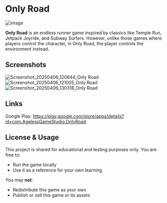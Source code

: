 # Only Road

![image](https://github.com/user-attachments/assets/d3d4f4d0-58de-4bfb-86cd-a32851ca8aa3)

**Only Road** is an endless runner game inspired by classics like Temple Run, Jetpack Joyride, and Subway Surfers. However, unlike those games where players control the character, in Only Road, the player controls the environment instead.
## Screenshots
![Screenshot_20250406_120844_Only Road](https://github.com/user-attachments/assets/286f9ad4-54ac-49af-914f-c96a7ad18d36)
![Screenshot_20250406_121005_Only Road](https://github.com/user-attachments/assets/abb4b177-1b9d-4e3b-b597-d7bbc5fa9a38)
![Screenshot_20250406_130318_Only Road](https://github.com/user-attachments/assets/9efa304c-4af7-4c76-bd9d-05b65bcca072)

## Links
Google Play: https://play.google.com/store/apps/details?id=com.AgelessGameStudio.OnlyRoad

## License & Usage
This project is shared for educational and testing purposes only.
You are free to:
- Run the game locally
- Use it as a reference for your own learning

You may **not**:
- Redistribute this game as your own
- Publish or sell this game or its assets
